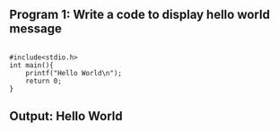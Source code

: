 
## Program 1: Write a code to display hello world message

```

#include<stdio.h>
int main(){
	printf("Hello World\n");
	return 0;
}

```

## Output: Hello World

